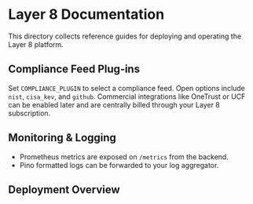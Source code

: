 # Layer 8 Documentation

This directory collects reference guides for deploying and operating the Layer 8 platform.

## Compliance Feed Plug‑ins

Set `COMPLIANCE_PLUGIN` to select a compliance feed. Open options include `nist`, `cisa_kev`, and `github`. Commercial integrations like OneTrust or UCF can be enabled later and are centrally billed through your Layer 8 subscription.

## Monitoring & Logging

- Prometheus metrics are exposed on `/metrics` from the backend.
- Pino formatted logs can be forwarded to your log aggregator.

## Deployment Overview


